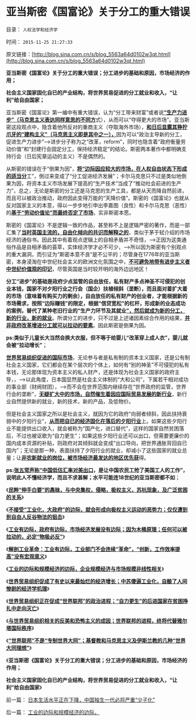 # 亚当斯密《国富论》关于分工的重大错误

目录： `人权法学和经济学` 

时间： `2015-11-25 21:27:33` 

原文链接：[http://blog.sina.com.cn/s/blog_5563a64d0102w3qt.html](http://blog.sina.com.cn/s/blog_5563a64d0102w3qt.html)

**亚当斯密《国富论》关于分工的重大错误；分工进步的基础和原因，市场经济的作用；**

**社会主义国家固化自已的产业结构，将世界贸易促进的分工就业和收入，“让利”给自由国家；**

亚当斯密《国富论》第一编中有重大错误，认为“分工带来财富”或者说[**“生产力进步”（马克思主义表达同样意思的不同方**](../../../2010/10/31/马克思的《资本论》就是《国富论》中的错误.md)式），从而可以“夺得更大的市场”。亚当斯密这段观点中，隐含着他所反对的重商主义（夺取海外市场），[**和日后显露其狰狞爪牙的“建构主义”（马克思主义即是其中之一），**](../../../2013/4/19/为什么建构主义的改革必定落入灾难深渊？.md)因为可以“政治主导新的分工，促进生产力进步”——>进步分子称为之“改革，reform”，同时也隐含着“政府衡量劳动价值”和“封建行会固定分工，保持经济稳定”的结论。斯密两本著作中都明确支持行会（日后宪章运动的主义）不是偶然的。

从斯密的错误在于“倒果为因”，[**将“边际因应较大的市场，在人权自由状态下形成的适当分**](../../../2015/11/19/工业的边际和规模经济的边际，.md)工”，倒过来变成了“分工促进经济发展”；卡尔马克思只不过是类似地倒果为因，将资本主义市场发展下提高的“生产技术”当成了“推动社会前进的生产力”，总之，无论是斯密的分工还是马克思的生产工具，都是从天而降自然前进，而且可以被政治推动，政府因此变得万能的“天降价值”。斯密的《国富论》也就从反对国家主义的本意，得以一步步地引申出李嘉图（良性）和卡尔马克思（恶性）的[**基于“劳动价值论”而最终否定了市场**](../../../2014/10/30/亚当斯密与马克思的根本分歧，与马尔萨斯逻辑的根本区别.md)，实非斯密本愿。

斯密的《国富论》不是逻辑一致的作品，甚至称不上是逻辑严密的著作，而是一部汇集了[**当时英国主流的，自由化倾向的共识而解释之的**](../../../2013/12/27/四百年来无人尝试定义“资本”，及亚当斯密的资本概念.md)，类似于茅于轼介绍的市场经济的通俗书。因此其中有着观点逻辑上的自相矛盾并不奇怪，——>正因为这类通俗作品是自相矛盾的荟萃，实体经济学才必不可少，——>所以因为斯密有个别观点的重大漏洞，而引证为“斯密本意不良”是不公平的；尽管身在1776年的亚当斯密，本身浸淘在中世纪社会主义的欧洲文化氛围之中，[**不可避免地带有进步主义者中世纪价值观的印记**](../../../2009/11/6/斯密的《道德情操论》和君权贵族的道德情操.md)，尽管英国是当时较开明的海外边远地区！

**分工“进步”的基础是政府少点监管的自由放任，私有财产多点神圣不可侵犯的创业本钱，国家不对夕阳行业之行会（国企）扶植倾斜（垄断），而且面对着扩大着的市场（意味着有购买力的剩余），自由放任的私有财产的创业者，才能根据新的市场需求，按照“边际赚钱”的限定，根据“信贷宽松”的杠杆，形成新的业态成功的案例，替代了某种老旧行业的“生产力环节及其就业**[**”，然后就成为新的分工，新的行业，新的就业**](../../../2009/11/23/市场经济和服务业成长的生产力条件.md)。所谓分工的进步，只不过是上述诸因素综合作用的结果，[**并非政府改革增进分工就可以拉动的要素**](../../../2015/11/18/所有政府干预的政治行为，全部有边际，物极必反！.md)。因此斯密是倒果为因。

**ps:类似于儿童长大当然会换大衣服，但不等于给婴儿“改革穿上成人衣”，婴儿就会被“拉动增长”**；

[**世界贸易组织促进的国际市场**](../../../2015/11/22/世界贸易组织正在促成“世界联邦”的政治进程；.md)，无论参与者是私有制的资本主义国家，还是公有制社会主义国家，它们都会在某个层次的个体上，如何有“别的神圣”不可侵犯的私有本钱，无论那体现为资本主义的私人财产，还是体现为社会主义国家的政府主导，，——>以此角度，日本国显然是社会主义体制的“大和公司”，下属若干相对成功的事业部（财阀财团），——>而不会在世界范围内继续存在“世界政府的监管，世界行会的垄断”，[**无疑扩大中的市场，自然催生着因应国际贸易发展的新行业**](../../../2015/11/20/世贸促成的跨国公司，和逆天而自祸的社会主义.md)，新行业自然提供新的就业，新的技术，新的产品，及低物价。

但是社会主义国家之所以是社会主义，就因为它的政府“向弱者倾斜，因此扶持衰弱中的夕阳行业”，[**从而把自已的经济固化在落后的夕阳行业**](../../../2014/3/29/公有制困境的客观成因，不可避免的灾难深重，贫穷，停滞，衰亡.md)上。如果这些夕阳行业不能提供出口收入，就会被称为“国产化，进口替代”，这样的国家自然贫困落后，不过也被讴歌为“自力更生”；如果这些夕阳行业还可以出口，但需要更廉价的国内成本资源的补贴，则政府对其倾斜就会变成“出口导向，把世界通胀背回自已国内”；无论是那一种，表面扶持了夕阳行业的就业，却减小了这些国家的就业总量；让[**非农新就业的岗位，被市场经济最发达的地区优先获**](../../../2008/7/19/美国战无不胜的强大，纯属狗屎运.md)得。

**ps:[**张五常声称“中国低估汇率对美出口**](../../../2009/7/23/张五常大师对现代经济学的贡献史无前例.md)，是让中国农民工抢了美国工人的工作”，说明此人不懂经济学，而且不求甚解；水平可能连18世纪的亚当斯密都不如**；

《[**民粹“伸手白要”的愚昧，与中央集权，侵略，极权主义，苏杭现象，及广泛贫困的关系**](../../../2015/11/14/穷人和穷地方脱困的基本条件.md)》

《[**不接受“工业化，大政府”的边际，就会形成向极权主义运动的恶势力；仅仅遭到到自由人反谷物法的狙击**](../../../2015/11/16/不接受“工业化，大政府”的边际，就形成极权主义的恶势力；.md)》

《[**工业有边际，政府有边际，市场经济发展没有边际；因为木桶原理；任何可以被拉动的，必定“物极必反”**](../../../2015/11/17/工业有边际，政府有边际，市场经济发展没有边际；.md)》

《[**解剖工业革命：工业有边际，工业部门不会连续“革命”，“创新，工作效率提高”没有宏观意义**](../../../2015/11/18/所有政府干预的政治行为，全部有边际，物极必反！.md)》

《[**工业的边际和规模经济的边际，企业规模经济与市场规模非线性相关**](../../../2015/11/19/工业的边际和规模经济的边际，.md)》

《[**世界贸易组织促成了有史以来最灿烂的经济增长；中苏傻逼工业化，自酿了人间惨剧的经济学机理**](../../../2015/11/20/世贸促成的跨国公司，和逆天而自祸的社会主义.md)》

《[**世界贸易组织正在促成“世界联邦”的政治进程；“自力更生”的后进国家在贫困挣扎中走向灭亡**](../../../2015/11/22/世界贸易组织正在促成“世界联邦”的政治进程；.md)》

《[**与世界贸易组织相关的反美和恐怖主义的成因；世界联邦的进程，终将代替雅尔塔国际秩序**](../../../2015/11/23/世界贸易组织相关的反美和恐怖主义的成因；.md)》

《[**“世界联邦”不是“专制世界大同”；基督教和马克思主义及伊斯兰教的几种“世界大同理想”**](../../../2015/11/24/世界联邦不是大同世界，南北战争的政治风险.md)》

《**亚当斯密《国富论》关于分工的重大错误；分工进步的基础和原因，市场经济的作用；**

**社会主义国家固化自已的产业结构，将世界贸易促进的分工就业和收入，“让利”给自由国家**》

前一篇： [日本生活水平正在下降，中国独生一代必将严重“少子化”](../../../2015/12/5/日本生活水平正在下降，中国独生一代必将严重“少子化”.md)

后一篇： [工业的边际和规模经济的边际，](../../../2015/11/19/工业的边际和规模经济的边际，.md)

